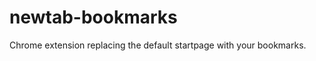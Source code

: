 newtab-bookmarks
================

Chrome extension replacing the default startpage with your bookmarks.